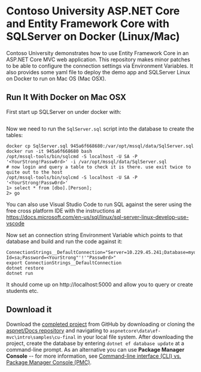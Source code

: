 # Contoso University ASP.NET Core and Entity Framework Core with SQLServer on Docker (Linux/Mac)

Contoso University demonstrates how to use Entity Framework Core in an
ASP.NET Core MVC web application. This repository makes minor patches to be
able to configure the connection settings via Environment Variables. It also
provides some yaml file to deploy the demo app and SQLServer Linux on Docker
to run on Mac OS (Mac OSX).

## Run It With Docker on Mac OSX

First start up SQLServer on under docker with:

```docker run -e 'ACCEPT_EULA=Y' -e 'SA_PASSWORD=<YourStrong!Passw0rd>' -p 1433:1433 -d microsoft/mssql-server-linux
```

Now we need to run the `SqlServer.sql` script into the database to create the tables:

```# replace 945a6f668680 with your container uid found using "docker ps"
docker cp SqlServer.sql 945a6f668680:/var/opt/mssql/data/SqlServer.sql
docker run -it 945a6f668680 bash
/opt/mssql-tools/bin/sqlcmd -S localhost -U SA -P '<YourStrong!Passw0rd>' -i /var/opt/mssql/data/SqlServer.sql
# now login and query a table to check it is there. use exit twice to quite out to the host
/opt/mssql-tools/bin/sqlcmd -S localhost -U SA -P '<YourStrong!Passw0rd>'
1> select * from [dbo].[Person];
2> go
```

You can also use Visual Studio Code to run SQL against the serer using the
free cross platform IDE with the instructions at https://docs.microsoft.com/en-us/sql/linux/sql-server-linux-develop-use-vscode

Now set an connection string Environment Variable which points to that database and
build and run the code against it:

```
ConnectionStrings__DefaultConnection="Server=10.229.45.241;Database=mydatabase;User Id=sa;Password=<YourStrong"'!'"Passw0rd>"
export ConnectionStrings__DefaultConnection
dotnet restore
dotnet run
```

It should come up on http://localhost:5000 and allow you to query or create students etc. 

## Download it

Download the [completed project](https://github.com/aspnet/Docs/tree/master/aspnetcore/data/ef-mvc/intro/samples/cu-final) from GitHub by downloading or cloning the [aspnet/Docs repository](https://github.com/aspnet/Docs) and navigating to `aspnetcore\data\ef-mvc\intro\samples\cu-final` in your local file system.  After downloading the project, create the database by entering `dotnet ef database update` at a command-line prompt. As an alternative you can use **Package Manager Console** -- for more information, see [Command-line interface (CLI) vs. Package Manager Console (PMC)](https://docs.microsoft.com/en-us/aspnet/core/data/ef-mvc/migrations#command-line-interface-cli-vs-package-manager-console-pmc).

